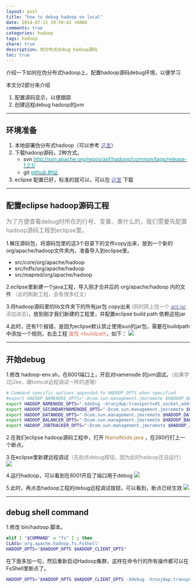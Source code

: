 ```yaml
---
layout: post
title: "how to debug hadoop on local"
date: 2014-07-21 20:59:42 +0800
comments: true
categories: hadoop
tags: hadoop
share: true
description: 伪分布式debug hadoop源码
toc: true
---
```


介绍一下如何在伪分布式hadoop上，配置hadoop源码debug环境，以便学习

<!--more-->

本文分2部分来介绍

1.  配置源码显示，以便跟踪
2.  创建远程debug hadoop的jvm

---

## 环境准备

1.  本地部署伪分布式hadoop（可以参考 [<font color="#6868b4">这里</font>](http://blog.yuanxiaolong.cn/blog/2014/07/12/install-hadoop-on-local/)）
2.  下载hadoop源码，2种方式。
    *  svn [<font color="#0c95a1"> http://svn.apache.org/repos/asf/hadoop/common/tags/release-1.2.1/ </font>](http://svn.apache.org/repos/asf/hadoop/common/tags/release-1.2.1/)
    *  git [<font color="#0c95a1"> github 地址 </font>](https://github.com/apache/hadoop-common/tree/release-1.2.1)
3.  eclipse 配置已好，标准的就可以，可以在 [<font color="#6868b4">这里</font>](http://www.eclipse.org/downloads/) 下载

---

## 配置eclipse hadoop源码工程

<font color="#7c837f" size="3"> 为了方便查看debug时所在的行号、变量、类什么的，我们需要先配置hadoop源码工程到eclipse里。</font>

1.解压源码包，将源码包里的这3个目录下的文件copy出来，放到一个新的org/apache/hadoop文件夹内，准备导入到eclipse里。

* src/core/org/apache/hadoop
* src/hdfs/org/apache/hadoop
* src/mapred/org/apache/hadoop

2.eclipse里新建一个java工程，导入刚才合并后的 org/apache/hadoop 内的文件 <font color="#7c837f">（此时刷新工程，会有很多红叉）</font>

3.将hadoop源码里的lib文件夹下的所有jar包 copy出来 <font color="#7c837f"> (同时网上找一个 </font>[<font color="#6868b4">ant.jar</font>](http://pan.baidu.com/s/1bnlI8EV) <font color="#7c837f">添加进去)</font>，放到刚才我们新建的工程里，并配置eclipse build path 依赖这些jar

4.此时，还有1个报错，是因为eclipse默认禁止使用sun的jar包，需要在buildpath中添加一个规则，右击工程 <font color="#d66d58">属性->buildpath</font>，如下：
![](/images/hadoop/eclipse-hadoop-src-sun-jar-error.png)

---

## 开始debug

1.修改 hadoop-env.sh，在8001端口上，开启对namenode 的jvm调试。<font color="#7c837f">（如果学过j2ee，跟tomcat远程调试一样的道理）</font>

``` bash hadoop-env.sh
# Command specific options appended to HADOOP_OPTS when specified
#export HADOOP_NAMENODE_OPTS="-Dcom.sun.management.jmxremote $HADOOP_NAMENODE_OPTS"
export HADOOP_NAMENODE_OPTS="-Xdebug -Xrunjdwp:transport=dt_socket,address=8001,server=y,suspend=y"
export HADOOP_SECONDARYNAMENODE_OPTS="-Dcom.sun.management.jmxremote $HADOOP_SECONDARYNAMENODE_OPTS"
export HADOOP_DATANODE_OPTS="-Dcom.sun.management.jmxremote $HADOOP_DATANODE_OPTS"
export HADOOP_BALANCER_OPTS="-Dcom.sun.management.jmxremote $HADOOP_BALANCER_OPTS"
export HADOOP_JOBTRACKER_OPTS="-Dcom.sun.management.jmxremote $HADOOP_JOBTRACKER_OPTS"
```

2.在我们eclipse hadoop源码工程中，打开 <font color="#a6752f"> NameNode.java </font> ，在280行打上一个断点。

3.在eclipse里新建远程调试<font color="#7c837f">（先别点debug按钮，因为此时hadoop还没运行）</font>
![](/images/hadoop/hadoop-eclipse-debugconf.png)

4.运行hadoop，可以看到在8001开启了端口用于debug
![](/images/hadoop/hadoop-start-debug-port.png)

5.此时，再点击hadoop工程的debug远程调试按钮，可以看到，断点已经生效
![](/images/hadoop/hadoop-breakpoint.png)

---

## debug shell command

1.修改 bin/hadoop 脚本。

``` bash
elif [ "$COMMAND" = "fs" ] ; then
CLASS='org.apache.hadoop.fs.FsShell'
HADOOP_OPTS="$HADOOP_OPTS $HADOOP_CLIENT_OPTS"
```

在下面多加一句，然后重新启动Hadoop集群，这样在命令行的所有操作都可以在FsShell里断点了。

``` bash
HADOOP_OPTS="$HADOOP_OPTS $HADOOP_CLIENT_OPTS -Xdebug -Xrunjdwp:transport=dt_socket,server=y,suspend=y,address=8008"
```
